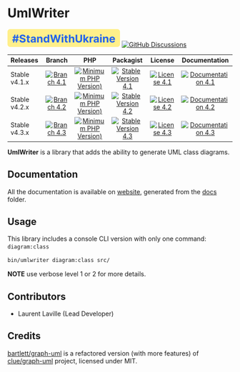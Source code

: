 <!-- markdownlint-disable MD013 -->
# UmlWriter

[![StandWithUkraine](https://raw.githubusercontent.com/vshymanskyy/StandWithUkraine/main/badges/StandWithUkraine.svg)](https://github.com/vshymanskyy/StandWithUkraine/blob/main/docs/README.md)
[![GitHub Discussions](https://img.shields.io/github/discussions/llaville/umlwriter)](https://github.com/llaville/umlwriter/discussions)

| Releases      |                   Branch                    |                              PHP                              |                         Packagist                         |                    License                     |                          Documentation                           |
|:--------------|:-------------------------------------------:|:-------------------------------------------------------------:|:---------------------------------------------------------:|:----------------------------------------------:|:----------------------------------------------------------------:|
| Stable v4.1.x | [![Branch 4.1][Branch_41x-img]][Branch_41x] | [![Minimum PHP Version)][PHPVersion_41x-img]][PHPVersion_41x] | [![Stable Version 4.1][Packagist_41x-img]][Packagist_41x] | [![License 4.1][License_41x-img]][License_41x] | [![Documentation 4.1][Documentation_41x-img]][Documentation_41x] |
| Stable v4.2.x | [![Branch 4.2][Branch_42x-img]][Branch_42x] | [![Minimum PHP Version)][PHPVersion_42x-img]][PHPVersion_42x] | [![Stable Version 4.2][Packagist_42x-img]][Packagist_42x] | [![License 4.2][License_42x-img]][License_42x] | [![Documentation 4.2][Documentation_42x-img]][Documentation_42x] |
| Stable v4.3.x | [![Branch 4.3][Branch_43x-img]][Branch_43x] | [![Minimum PHP Version)][PHPVersion_43x-img]][PHPVersion_43x] | [![Stable Version 4.3][Packagist_43x-img]][Packagist_43x] | [![License 4.3][License_43x-img]][License_43x] | [![Documentation 4.3][Documentation_43x-img]][Documentation_43x] |

[Branch_41x-img]: https://img.shields.io/badge/branch-4.1-orange
[Branch_41x]: https://github.com/llaville/umlwriter/tree/4.1
[PHPVersion_41x-img]: https://img.shields.io/packagist/php-v/bartlett/umlwriter/4.1.0
[PHPVersion_41x]: https://www.php.net/supported-versions.php
[Packagist_41x-img]: https://img.shields.io/badge/packagist-v4.1.0-blue
[Packagist_41x]: https://packagist.org/packages/bartlett/umlwriter
[License_41x-img]: https://img.shields.io/packagist/l/bartlett/umlwriter
[License_41x]: https://github.com/llaville/umlwriter/blob/4.1/LICENSE
[Documentation_41x-img]: https://img.shields.io/badge/documentation-v4.1-green
[Documentation_41x]: https://github.com/llaville/umlwriter/tree/4.1/docs

[Branch_42x-img]: https://img.shields.io/badge/branch-4.2-orange
[Branch_42x]: https://github.com/llaville/umlwriter/tree/4.2
[PHPVersion_42x-img]: https://img.shields.io/packagist/php-v/bartlett/umlwriter/4.2.2
[PHPVersion_42x]: https://www.php.net/supported-versions.php
[Packagist_42x-img]: https://img.shields.io/badge/packagist-v4.2.2-blue
[Packagist_42x]: https://packagist.org/packages/bartlett/umlwriter
[License_42x-img]: https://img.shields.io/packagist/l/bartlett/umlwriter
[License_42x]: https://github.com/llaville/umlwriter/blob/4.2/LICENSE
[Documentation_42x-img]: https://img.shields.io/badge/documentation-v4.2-green
[Documentation_42x]: https://github.com/llaville/umlwriter/tree/4.2/docs

[Branch_43x-img]: https://img.shields.io/badge/branch-4.3-orange
[Branch_43x]: https://github.com/llaville/umlwriter/tree/4.3
[PHPVersion_43x-img]: https://img.shields.io/packagist/php-v/bartlett/umlwriter/4.3.0
[PHPVersion_43x]: https://www.php.net/supported-versions.php
[Packagist_43x-img]: https://img.shields.io/badge/packagist-v4.3.0-blue
[Packagist_43x]: https://packagist.org/packages/bartlett/umlwriter
[License_43x-img]: https://img.shields.io/packagist/l/bartlett/umlwriter
[License_43x]: https://github.com/llaville/umlwriter/blob/4.3/LICENSE
[Documentation_43x-img]: https://img.shields.io/badge/documentation-v4.3-green
[Documentation_43x]: https://github.com/llaville/umlwriter/tree/4.3/docs

**UmlWriter** is a library that adds the ability to generate UML class diagrams.

## Documentation

All the documentation is available on [website](https://llaville.github.io/umlwriter/4.3),
generated from the [docs](https://github.com/llaville/umlwriter/tree/4.3/docs) folder.

## Usage

This library includes a console CLI version with only one command: `diagram:class`

```bash
bin/umlwriter diagram:class src/
```

**NOTE** use verbose level 1 or 2 for more details.

## Contributors

- Laurent Laville (Lead Developer)

## Credits

[bartlett/graph-uml](https://github.com/llaville/graph-uml) is a refactored version (with more features) of [clue/graph-uml](https://github.com/clue/graph-uml) project, licensed under MIT.
